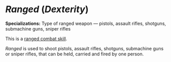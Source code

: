 # *Ranged* (*Dexterity*)

**Specializations:** Type of ranged weapon — pistols, assault rifles, shotguns, submachine guns, sniper rifles

This is a [ranged combat skill](skills/ranged-combat-skills.md).

*Ranged* is used to shoot pistols, assault rifles, shotguns, submachine guns or sniper rifles, that can be held, carried
and fired by one person.
